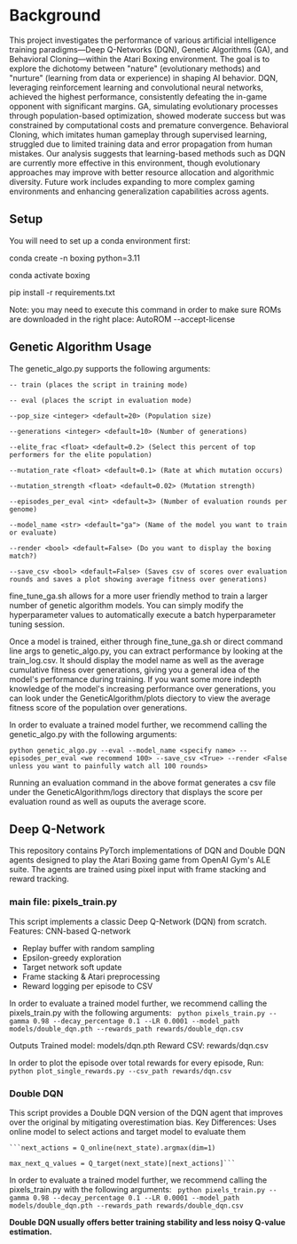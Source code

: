 # Background
This project investigates the performance of various artificial intelligence training paradigms—Deep Q-Networks (DQN), Genetic Algorithms (GA), and Behavioral Cloning—within the Atari Boxing environment. The goal is to explore the dichotomy between "nature" (evolutionary methods) and "nurture" (learning from data or experience) in shaping AI behavior. DQN, leveraging reinforcement learning and convolutional neural networks, achieved the highest performance, consistently defeating the in-game opponent with significant margins. GA, simulating evolutionary processes through population-based optimization, showed moderate success but was constrained by computational costs and premature convergence. Behavioral Cloning, which imitates human gameplay through supervised learning, struggled due to limited training data and error propagation from human mistakes. Our analysis suggests that learning-based methods such as DQN are currently more effective in this environment, though evolutionary approaches may improve with better resource allocation and algorithmic diversity. Future work includes expanding to more complex gaming environments and enhancing generalization capabilities across agents.

## Setup
You will need to set up a conda environment first:

conda create -n boxing python=3.11

conda activate boxing

pip install -r requirements.txt

Note: you may need to execute this command in order to make sure ROMs are downloaded in the right place:
AutoROM --accept-license

## Genetic Algorithm Usage
The genetic_algo.py supports the following arguments:

    -- train (places the script in training mode)

    -- eval (places the script in evaluation mode)

    --pop_size <integer> <default=20> (Population size)

    --generations <integer> <default=10> (Number of generations)

    --elite_frac <float> <default=0.2> (Select this percent of top performers for the elite population)

    --mutation_rate <float> <default=0.1> (Rate at which mutation occurs)

    --mutation_strength <float> <default=0.02> (Mutation strength)

    --episodes_per_eval <int> <default=3> (Number of evaluation rounds per genome)

    --model_name <str> <default="ga"> (Name of the model you want to train or evaluate)

    --render <bool> <default=False> (Do you want to display the boxing match?)

    --save_csv <bool> <default=False> (Saves csv of scores over evaluation rounds and saves a plot showing average fitness over generations)

fine_tune_ga.sh allows for a more user friendly method to train a larger number of genetic algorithm models. You can simply modify the hyperparameter values to automatically execute a batch hyperparameter tuning session.

Once a model is trained, either through fine_tune_ga.sh or direct command line args to genetic_algo.py, you can extract performance by looking at the train_log.csv. It should display the model name as well as the average cumulative fitness over generations, giving you a general idea of the model's performance during training. If you want some more indepth knowledge of the model's increasing performance over generations, you can look under the GeneticAlgorithm/plots diectory to view the average fitness score of the population over generations.

In order to evaluate a trained model further, we recommend calling the genetic_algo.py with the following arguments:

    python genetic_algo.py --eval --model_name <specify name> --episodes_per_eval <we recommend 100> --save_csv <True> --render <False unless you want to painfully watch all 100 rounds>

Running an evaluation command in the above format generates a csv file under the GeneticAlgorithm/logs directory that displays the score per evaluation round as well as ouputs the average score.

## Deep Q-Network
This repository contains PyTorch implementations of DQN and Double DQN agents designed to play the Atari Boxing game from OpenAI Gym's ALE suite. The agents are trained using pixel input with frame stacking and reward tracking.
### main file: pixels_train.py
This script implements a classic Deep Q-Network (DQN) from scratch.
Features:
CNN-based Q-network
- Replay buffer with random sampling
- Epsilon-greedy exploration
- Target network soft update
- Frame stacking & Atari preprocessing
- Reward logging per episode to CSV

In order to evaluate a trained model further, we recommend calling the pixels_train.py with the following arguments:
    ``` python pixels_train.py --gamma 0.98 --decay_percentage 0.1 --LR 0.0001 --model_path models/double_dqn.pth --rewards_path rewards/double_dqn.csv```
    
Outputs
Trained model: models/dqn.pth
Reward CSV: rewards/dqn.csv

In order to plot the episode over total rewards for every episode, Run:
    ```
    python plot_single_rewards.py --csv_path rewards/dqn.csv ```
### Double DQN
This script provides a Double DQN version of the DQN agent that improves over the original by mitigating overestimation bias.
Key Differences:
Uses online model to select actions and target model to evaluate them

    ```next_actions = Q_online(next_state).argmax(dim=1)
    
    max_next_q_values = Q_target(next_state)[next_actions]```
    
In order to evaluate a trained model further, we recommend calling the pixels_train.py with the following arguments:
   ``` python pixels_train.py --gamma 0.98 --decay_percentage 0.1 --LR 0.0001 --model_path models/double_dqn.pth --rewards_path rewards/double_dqn.csv```
    
**Double DQN usually offers better training stability and less noisy Q-value estimation.**


